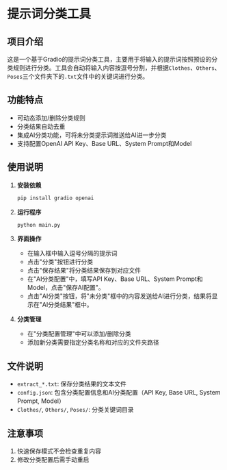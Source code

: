 # 提示词分类工具

## 项目介绍

这是一个基于Gradio的提示词分类工具，主要用于将输入的提示词按照预设的分类规则进行分类。工具会自动将输入内容按逗号分割，并根据`Clothes`、`Others`、`Poses`三个文件夹下的`.txt`文件中的关键词进行分类。

## 功能特点

- 可动态添加/删除分类规则
- 分类结果自动去重
- 集成AI分类功能，可将未分类提示词推送给AI进一步分类
- 支持配置OpenAI API Key、Base URL、System Prompt和Model

## 使用说明

1. **安装依赖**
   ```bash
   pip install gradio openai
   ```

2. **运行程序**
   ```bash
   python main.py
   ```

3. **界面操作**
   - 在输入框中输入逗号分隔的提示词
   - 点击"分类"按钮进行分类
   - 点击"保存结果"将分类结果保存到对应文件
   - 在"AI分类配置"中，填写API Key、Base URL、System Prompt和Model，点击"保存AI配置"。
   - 点击"AI分类"按钮，将"未分类"框中的内容发送给AI进行分类，结果将显示在"AI分类结果"框中。

4. **分类管理**
   - 在"分类配置管理"中可以添加/删除分类
   - 添加新分类需要指定分类名称和对应的文件夹路径

## 文件说明

- `extract_*.txt`: 保存分类结果的文本文件
- `config.json`: 包含分类配置信息和AI分类配置（API Key, Base URL, System Prompt, Model）
- `Clothes/`, `Others/`, `Poses/`: 分类关键词目录

## 注意事项

1. 快速保存模式不会检查重复内容
2. 修改分类配置后需手动重启
